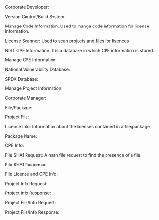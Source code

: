 Corporate Developer:

Version Control/Build System:

Manage Code Information: Used to mange code information for license information.

License Scanner: Used to scan projects and files for lisences

NIST CPE Information: It is a database in which CPE information is stored.

Manage CPE Information:

National Vulnerability Database:

SPDX Database:

Manage Project Information:

Corporate Manager:

File/Package: 

Project File:

License Info: Information about the licenses contained in a file/package

Package Name:

CPE Info:

File SHA1 Request: A hash file request to find the presence of a file.

File SHA1 Response:

File License and CPE Info:

Project Info Request: 

Project Info Response:

Project File/Info Request:

Project File/Info Response:
